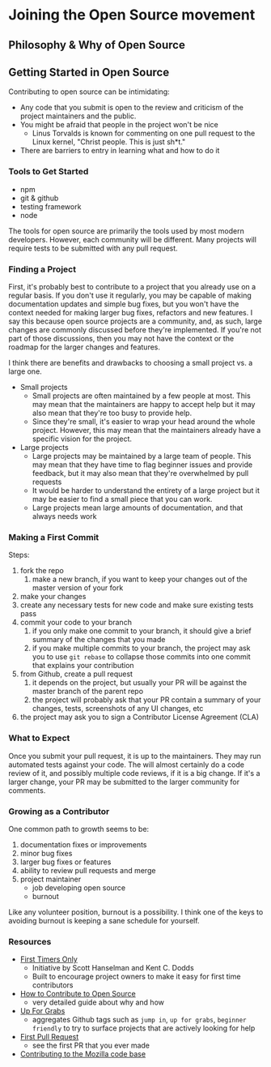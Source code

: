 # Joining the Open Source movement

## Philosophy & Why of Open Source

## Getting Started in Open Source

Contributing to open source can be intimidating:
- Any code that you submit is open to the review and criticism of the project maintainers and the public.  
- You might be afraid that people in the project won't be nice
   - Linus Torvalds is known for commenting on one pull request to the Linux kernel, "Christ people. This is just sh*t."
- There are barriers to entry in learning what and how to do it

### Tools to Get Started
- npm
- git & github
- testing framework
- node

The tools for open source are primarily the tools used by most modern developers. However, each community will be different. Many projects will require tests to be submitted with any pull request.

### Finding a Project

First, it's probably best to contribute to a project that you already use on a regular basis. If you don't use it regularly, you may be capable of making documentation updates and simple bug fixes, but you won't have the context needed for making larger bug fixes, refactors and new features. I say this because open source projects are a community, and, as such, large changes are commonly discussed before they're implemented. If you're not part of those discussions, then you may not have the context or the roadmap for the larger changes and features.

I think there are benefits and drawbacks to choosing a small project vs. a large one.
- Small projects
   - Small projects are often maintained by a few people at most. This may mean that the maintainers are happy to accept help but it may also mean that they're too busy to provide help.
   - Since they're small, it's easier to wrap your head around the whole project.  However, this may mean that the maintainers already have a specific vision for the project.
- Large projects
   - Large projects may be maintained by a large team of people. This may mean that they have time to flag beginner issues and provide feedback, but it may also mean that they're overwhelmed by pull requests
   - It would be harder to understand the entirety of a large project but it may be easier to find a small piece that you can work.
   - Large projects mean large amounts of documentation, and that always needs work

### Making a First Commit
Steps:
1. fork the repo
   1. make a new branch, if you want to keep your changes out of the master version of your fork
1. make your changes
1. create any necessary tests for new code and make sure existing tests pass
1. commit your code to your branch
   1. if you only make one commit to your branch, it should give a brief summary of the changes that you made
   1. if you make multiple commits to your branch, the project may ask you to use `git rebase` to collapse those commits into one commit that explains your contribution
1. from Github, create a pull request
   1. it depends on the project, but usually your PR will be against the master branch of the parent repo
   1. the project will probably ask that your PR contain a summary of your changes, tests, screenshots of any UI changes, etc
1. the project may ask you to sign a Contributor License Agreement (CLA)

### What to Expect
Once you submit your pull request, it is up to the maintainers. They may run automated tests against your code. The will almost certainly do a code review of it, and possibly multiple code reviews, if it is a big change.  If it's a larger change, your PR may be submitted to the larger community for comments.

### Growing as a Contributor
One common path to growth seems to be:
1. documentation fixes or improvements
1. minor bug fixes
1. larger bug fixes or features
1. ability to review pull requests and merge
1. project maintainer
   * job developing open source
   * burnout

Like any volunteer position, burnout is a possibility.  I think one of the keys to avoiding burnout is keeping a sane schedule for yourself.

### Resources
- [First Timers Only](http://www.firsttimersonly.com/)
   - Initiative by Scott Hanselman and Kent C. Dodds
   - Built to encourage project owners to make it easy for first time contributors
- [How to Contribute to Open Source](https://opensource.guide/how-to-contribute/)
   - very detailed guide about why and how
- [Up For Grabs](http://up-for-grabs.net/)
   - aggregates Github tags such as `jump in`, `up for grabs`, `beginner friendly` to try to surface projects that are actively looking for help
- [First Pull Request](http://firstpr.me/)
   - see the first PR that you ever made
- [Contributing to the Mozilla code base](https://developer.mozilla.org/en-US/docs/Mozilla/Developer_guide/Introduction)
